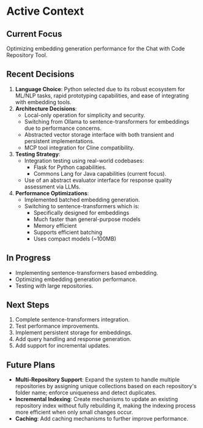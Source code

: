 # Active Context

## Current Focus
Optimizing embedding generation performance for the Chat with Code Repository Tool.

## Recent Decisions
1. **Language Choice**: Python selected due to its robust ecosystem for ML/NLP tasks, rapid prototyping capabilities, and ease of integrating with embedding tools.
2. **Architecture Decisions**:
   - Local-only operation for simplicity and security.
   - Switching from Ollama to sentence-transformers for embeddings due to performance concerns.
   - Abstracted vector storage interface with both transient and persistent implementations.
   - MCP tool integration for Cline compatibility.
3. **Testing Strategy**:
   - Integration testing using real-world codebases:
     - Flask for Python capabilities.
     - Commons Lang for Java capabilities (current focus).
   - Use of an abstract evaluator interface for response quality assessment via LLMs.
4. **Performance Optimizations**:
   - Implemented batched embedding generation.
   - Switching to sentence-transformers which is:
     - Specifically designed for embeddings
     - Much faster than general-purpose models
     - Memory efficient
     - Supports efficient batching
     - Uses compact models (~100MB)

## In Progress
- Implementing sentence-transformers based embedding.
- Optimizing embedding generation performance.
- Testing with large repositories.

## Next Steps
1. Complete sentence-transformers integration.
2. Test performance improvements.
3. Implement persistent storage for embeddings.
4. Add query handling and response generation.
5. Add support for incremental updates.

## Future Plans
- **Multi-Repository Support**: Expand the system to handle multiple repositories by assigning unique collections based on each repository's folder name; enforce uniqueness and detect duplicates.
- **Incremental Indexing**: Create mechanisms to update an existing repository index without fully rebuilding it, making the indexing process more efficient when only small changes occur.
- **Caching**: Add caching mechanisms to further improve performance.
